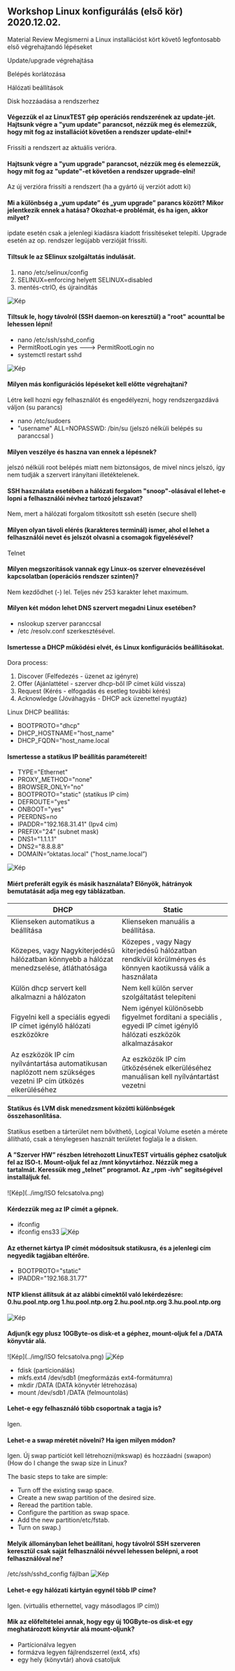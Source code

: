 
## Workshop Linux konfigurálás (első kör) 2020.12.02.

Material Review
Megismerni a Linux installációst kört követő legfontosabb első végrehajtandó lépéseket

Update/upgrade végrehajtása

Belépés korlátozása

Hálózati beállítások

Disk hozzáadása a rendszerhez
#### Végezzük el az LinuxTEST gép operációs rendszerének az update-jét. Hajtsunk végre a "yum update" parancsot, nézzük meg és elemezzük, hogy mit fog az installációt követően a rendszer update-elni!*

Frissíti a rendszert az aktuális verióra.

#### Hajtsunk végre a "yum upgrade" parancsot, nézzük meg és elemezzük, hogy mit fog az "update"-et követően a rendszer upgrade-elni!
Az új verzióra frissíti a rendszert (ha a gyártó új verziót adott ki)
#### Mi a különbség a „yum update” és „yum upgrade” parancs között? Mikor jelentkezik ennek a hatása? Okozhat-e problémát, és ha igen, akkor milyet?
ipdate esetén csak a jelenlegi kiadásra kiadott frissítéseket telepíti. Upgrade esetén az op. rendszer legújabb verzióját frissíti.

#### Tiltsuk le az SElinux szolgáltatás indulását.
1. nano /etc/selinux/config
2. SELINUX=enforcing helyett SELINUX=disabled
3. mentés-ctrlO, és újraindítás

![Kép](../img/selinuxdisabled.png) 


#### Tiltsuk le, hogy távolról (SSH daemon-on keresztül) a "root" acounttal be lehessen lépni!
 - nano /etc/ssh/sshd_config 
 - PermitRootLogin yes ---> PermitRootLogin no
 - systemctl restart sshd
 
 ![Kép](../img/permitrootloginno.png)
#### Milyen más konfigurációs lépéseket kell előtte végrehajtani?
Létre kell hozni egy felhasználót és engedélyezni, hogy rendszergazdává váljon (su parancs)
 - nano /etc/sudoers
 - "username" ALL=NOPASSWD: /bin/su (jelszó nélküli belépés su paranccsal
 )
#### Milyen veszélye és haszna van ennek a lépésnek?
jelszó nélküli root belépés miatt nem biztonságos, de mivel nincs jelszó, így nem tudják a szervert irányítani illetéktelenek.

#### SSH használata esetében a hálózati forgalom "snoop"-olásával el lehet-e lopni a felhasználói névhez tartozó jelszavat?

Nem, mert a hálózati forgalom titkosított ssh esetén (secure shell)

#### Milyen olyan távoli elérés (karakteres terminál) ismer, ahol el lehet a felhasználói nevet és jelszót olvasni a csomagok figyelésével?
Telnet

#### Milyen megszorítások vannak egy Linux-os szerver elnevezésével kapcsolatban (operációs rendszer szinten)?
Nem kezdődhet (-) lel.
Teljes név 253 karakter lehet maximum.

#### Milyen két módon lehet DNS szervert megadni Linux esetében?
  -  nslookup szerver paranccsal
  -  /etc /resolv.conf szerkesztésével.
  
#### Ismertesse a DHCP működési elvét, és Linux konfigurációs beállításokat.
Dora process:
1. Discover (Felfedezés - üzenet az igényre)
2. Offer (Ajánlattétel - szerver dhcp-ből IP címet küld vissza)
3. Request (Kérés - elfogadás és esetleg további kérés)
4. Acknowledge (Jóváhagyás - DHCP ack üzenettel nyugtáz)

Linux DHCP beállítás: 
 - BOOTPROTO="dhcp"
 - DHCP_HOSTNAME="host_name"
 - DHCP_FQDN="host_name.local
 
#### Ismertesse a statikus IP beállítás paramétereit!
 - TYPE="Ethernet"
 - PROXY_METHOD="none"
 - BROWSER_ONLY="no"
 - BOOTPROTO="static" (statikus IP cím)
 - DEFROUTE="yes"
 - ONBOOT="yes"
 - PEERDNS=no
 - IPADDR="192.168.31.41"  (Ipv4 cím)
 - PREFIX="24” (subnet mask)
 - DNS1="1.1.1.1" 
 - DNS2="8.8.8.8"
 - DOMAIN=”oktatas.local" ("host_name.local”)
 
![Kép](../img/staticIPset.png)

#### Miért preferált egyik és másik használata? Előnyök, hátrányok bemutatását adja meg egy táblázatban.
| DHCP         | Static |
| ----         |  ----- |
| Klienseken automatikus a beállítása | Klienseken manuális a beállítása. |
| Közepes, vagy Nagykiterjedésű hálózatban könnyebb a hálózat menedzselése, átláthatósága | Közepes , vagy Nagy kiterjedésű hálózatban rendkívül körülményes és könnyen kaotikussá válik a használata |
| Külön dhcp servert kell alkalmazni a hálózaton | Nem kell külön server szolgáltatást telepíteni
| Figyelni kell a speciális egyedi IP címet igénylő hálózati eszközökre | Nem igényel különösebb figyelmet fordítani a speciális , egyedi IP címet igénylő hálózati eszközök alkalmazásakor
| Az eszközök IP cím nyílvántartása automatikusan naplózott nem szükséges vezetni IP cím ütközés elkerüléséhez | Az eszközök IP cím ütközésének elkerüléséhez manuálisan kell nyílvántartást vezetni

 
 
#### Statikus és LVM disk menedzsment közötti különbségek összehasonlítása.
Statikus esetben a tárterület nem bővíthető, Logical Volume esetén a mérete állítható, csak a ténylegesen használt területet foglalja le a disken.

#### A ”Szerver HW” részben létrehozott LinuxTEST virtuális géphez csatoljuk fel az ISO-t. Mount-oljuk fel az /mnt könyvtárhoz. Nézzük meg a tartalmát. Keressük meg „telnet” programot. Az „rpm -ivh” segítségével installáljuk fel.
![Kép](../img/ISO felcsatolva.png)

#### Kérdezzük meg az IP címét a gépnek.
 - ifconfig
 - ifconfig ens33
![Kép](../img/ifconfig.png)
#### Az ethernet kártya IP címét módosítsuk statikusra, és a jelenlegi cím negyedik tagjában eltérőre.
- BOOTPROTO="static" 
- IPADDR="192.168.31.77" 
#### NTP klienst állítsuk át az alábbi címektől való lekérdezésre: 0.hu.pool.ntp.org 1.hu.pool.ntp.org 2.hu.pool.ntp.org 3.hu.pool.ntp.org
![Kép](../img/NTP_0123.hu.pool.ntp.org.png)

#### Adjun(k egy plusz 10GByte-os disk-et a géphez, mount-oljuk fel a /DATA könyvtár alá.
![Kép](../img/ISO felcsatolva.png)
![Kép](../img/mkfsandmount.png)
 - fdisk (partícionálás)
 - mkfs.ext4 /dev/sdb1 (megformázás ext4-formátumra)
 - mkdir /DATA (DATA könyvtér létrehozása)
 - mount /dev/sdb1 /DATA (felmountolás)
#### Lehet-e egy felhasználó több csoportnak a tagja is?
Igen.

#### Lehet-e a swap méretét növelni? Ha igen milyen módon?
Igen. Új swap partíciót kell létrehozni(mkswap) és hozzáadni (swapon)
(How do I change the swap size in Linux?

The basic steps to take are simple:
 - Turn off the existing swap space.
 - Create a new swap partition of the desired size.
 - Reread the partition table.
 - Configure the partition as swap space.
 - Add the new partition/etc/fstab.
 - Turn on swap.)

#### Melyik állományban lehet beállítani, hogy távolról SSH szerveren keresztül csak saját felhasználói névvel lehessen belépni, a root felhasználóval ne?
/etc/ssh/sshd_config fájlban
![Kép](../img/permitrootloginno.png)

#### Lehet-e egy hálózati kártyán egynél több IP címe?

Igen. (virtuális ethernettel, vagy másodlagos IP cím))


#### Mik az előfeltételei annak, hogy egy új 10GByte-os disk-et egy meghatározott könyvtár alá mount-oljunk?
 - Partícionálva legyen
 - formázva legyen fájlrendszerrel (ext4, xfs) 
 - egy hely (könyvtár) ahová csatoljuk